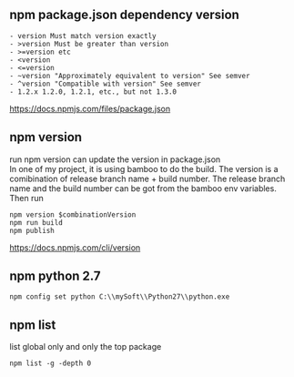 
## npm package.json dependency version
```
- version Must match version exactly
- >version Must be greater than version
- >=version etc
- <version
- <=version
- ~version "Approximately equivalent to version" See semver
- ^version "Compatible with version" See semver
- 1.2.x 1.2.0, 1.2.1, etc., but not 1.3.0
```
https://docs.npmjs.com/files/package.json

## npm version
run npm version can update the version in package.json  
In one of my project, it is using bamboo to do the build. The version is a comibination of release branch name + build number. The release branch name and the build number can be got from the bamboo env variables.  
Then run 
```
npm version $combinationVersion
npm run build
npm publish
```
https://docs.npmjs.com/cli/version  

## npm python 2.7
```
npm config set python C:\\mySoft\\Python27\\python.exe
```

## npm list 
list global only and only the top package
```
npm list -g -depth 0
```
